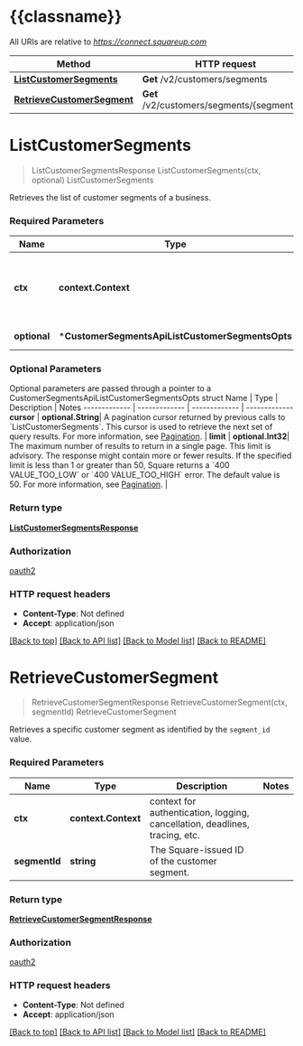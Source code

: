 # {{classname}}

All URIs are relative to *https://connect.squareup.com*

Method | HTTP request | Description
------------- | ------------- | -------------
[**ListCustomerSegments**](CustomerSegmentsApi.md#ListCustomerSegments) | **Get** /v2/customers/segments | ListCustomerSegments
[**RetrieveCustomerSegment**](CustomerSegmentsApi.md#RetrieveCustomerSegment) | **Get** /v2/customers/segments/{segment_id} | RetrieveCustomerSegment

# **ListCustomerSegments**
> ListCustomerSegmentsResponse ListCustomerSegments(ctx, optional)
ListCustomerSegments

Retrieves the list of customer segments of a business.

### Required Parameters

Name | Type | Description  | Notes
------------- | ------------- | ------------- | -------------
 **ctx** | **context.Context** | context for authentication, logging, cancellation, deadlines, tracing, etc.
 **optional** | ***CustomerSegmentsApiListCustomerSegmentsOpts** | optional parameters | nil if no parameters

### Optional Parameters
Optional parameters are passed through a pointer to a CustomerSegmentsApiListCustomerSegmentsOpts struct
Name | Type | Description  | Notes
------------- | ------------- | ------------- | -------------
 **cursor** | **optional.String**| A pagination cursor returned by previous calls to &#x60;ListCustomerSegments&#x60;. This cursor is used to retrieve the next set of query results.  For more information, see [Pagination](https://developer.squareup.com/docs/build-basics/common-api-patterns/pagination). | 
 **limit** | **optional.Int32**| The maximum number of results to return in a single page. This limit is advisory. The response might contain more or fewer results. If the specified limit is less than 1 or greater than 50, Square returns a &#x60;400 VALUE_TOO_LOW&#x60; or &#x60;400 VALUE_TOO_HIGH&#x60; error. The default value is 50.  For more information, see [Pagination](https://developer.squareup.com/docs/build-basics/common-api-patterns/pagination). | 

### Return type

[**ListCustomerSegmentsResponse**](ListCustomerSegmentsResponse.md)

### Authorization

[oauth2](../README.md#oauth2)

### HTTP request headers

 - **Content-Type**: Not defined
 - **Accept**: application/json

[[Back to top]](#) [[Back to API list]](../README.md#documentation-for-api-endpoints) [[Back to Model list]](../README.md#documentation-for-models) [[Back to README]](../README.md)

# **RetrieveCustomerSegment**
> RetrieveCustomerSegmentResponse RetrieveCustomerSegment(ctx, segmentId)
RetrieveCustomerSegment

Retrieves a specific customer segment as identified by the `segment_id` value.

### Required Parameters

Name | Type | Description  | Notes
------------- | ------------- | ------------- | -------------
 **ctx** | **context.Context** | context for authentication, logging, cancellation, deadlines, tracing, etc.
  **segmentId** | **string**| The Square-issued ID of the customer segment. | 

### Return type

[**RetrieveCustomerSegmentResponse**](RetrieveCustomerSegmentResponse.md)

### Authorization

[oauth2](../README.md#oauth2)

### HTTP request headers

 - **Content-Type**: Not defined
 - **Accept**: application/json

[[Back to top]](#) [[Back to API list]](../README.md#documentation-for-api-endpoints) [[Back to Model list]](../README.md#documentation-for-models) [[Back to README]](../README.md)

